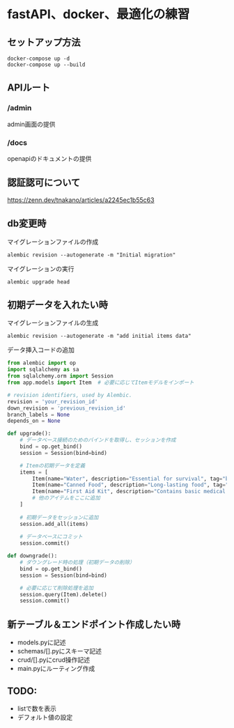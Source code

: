 # fastAPI、docker、最適化の練習

## セットアップ方法
```
docker-compose up -d
docker-compose up --build
```
## APIルート
### /admin
admin画面の提供

### /docs
openapiのドキュメントの提供

## 認証認可について
https://zenn.dev/tnakano/articles/a2245ec1b55c63

## db変更時
マイグレーションファイルの作成
```
alembic revision --autogenerate -m "Initial migration"
```
マイグレーションの実行
```
alembic upgrade head
```

## 初期データを入れたい時
マイグレーションファイルの生成
```
alembic revision --autogenerate -m "add initial items data"
```
データ挿入コードの追加
```python
from alembic import op
import sqlalchemy as sa
from sqlalchemy.orm import Session
from app.models import Item  # 必要に応じてItemモデルをインポート

# revision identifiers, used by Alembic.
revision = 'your_revision_id'
down_revision = 'previous_revision_id'
branch_labels = None
depends_on = None

def upgrade():
    # データベース接続のためのバインドを取得し、セッションを作成
    bind = op.get_bind()
    session = Session(bind=bind)

    # Itemの初期データを定義
    items = [
        Item(name="Water", description="Essential for survival", tag="basic"),
        Item(name="Canned Food", description="Long-lasting food", tag="food"),
        Item(name="First Aid Kit", description="Contains basic medical supplies", tag="medical"),
        # 他のアイテムをここに追加
    ]
    
    # 初期データをセッションに追加
    session.add_all(items)
    
    # データベースにコミット
    session.commit()

def downgrade():
    # ダウングレード時の処理（初期データの削除）
    bind = op.get_bind()
    session = Session(bind=bind)

    # 必要に応じて削除処理を追加
    session.query(Item).delete()
    session.commit()

```

## 新テーブル＆エンドポイント作成したい時
- models.pyに記述
- schemas/[].pyにスキーマ記述
- crud/[].pyにcrud操作記述
- main.pyにルーティング作成


## TODO:
- listで数を表示
- デフォルト値の設定
